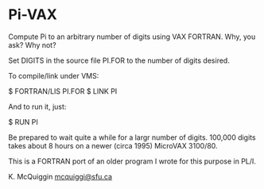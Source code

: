 # Pi-VAX
Compute Pi to an arbitrary number of digits using VAX FORTRAN.  Why, you ask?  Why not?

Set DIGITS in the source file PI.FOR to the number of digits desired.  

To compile/link under VMS:

$ FORTRAN/LIS PI.FOR
$ LINK PI

And to run it, just:

$ RUN PI

Be prepared to wait quite a while for a largr number of digits.  100,000 digits takes about 
8 hours on a newer (circa 1995) MicroVAX 3100/80.

This is a FORTRAN port of an older program I wrote for this purpose in PL/I.

K. McQuiggin
mcquiggi@sfu.ca

